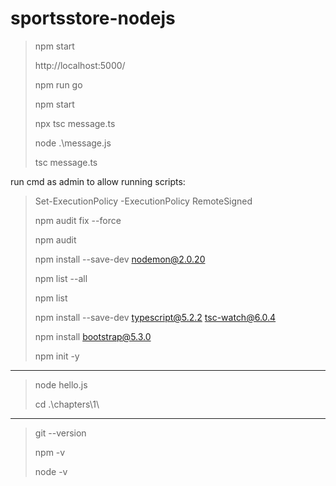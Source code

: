 # sportsstore-nodejs

> npm start
> 
> http://localhost:5000/
> 
> npm run go
> 
> npm start
> 
> npx tsc message.ts
> 
> node .\message.js
> 
> tsc message.ts
> 
run cmd as admin to allow running scripts:
> Set-ExecutionPolicy -ExecutionPolicy RemoteSigned
> 
> npm audit fix --force
> 
> npm audit
> 
> npm install --save-dev nodemon@2.0.20
> 
> npm list --all
> 
> npm list
> 
> npm install --save-dev typescript@5.2.2 tsc-watch@6.0.4
> 
> npm install bootstrap@5.3.0
> 
> npm init -y
---
> node hello.js
> 
> cd .\chapters\1\
---
> git --version
> 
> npm -v
> 
> node -v
